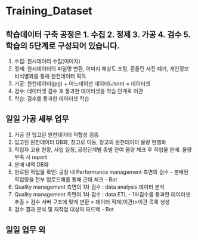 # Training_Dataset


## 학습데이터 구축 공정은 1. 수집 2. 정제 3. 가공 4. 검수 5. 학습의 5단계로 구성되어 있습니다.

1. 수집: 원시데이터 수집(이미지)
2. 정제: 원시데이터의 파일명 변환, 이미지 해상도 조정, 흔들린 사진 폐기, 개인정보 비식별화를 통해 원천데이터 획득
3. 가공: 원천데이터(jpg) + 어노테이션 데이터(Json) = 데이터셋
4. 검수: 데이터셋 검수 후 통과한 데이터셋을 학습 단계로 이관
5. 학습: 검수를 통과한 데이터셋 학습

## 일일 가공 세부 업무
1. 가공 전 입고된 원천데이터 적합성 검증
2. 입고된 원천데이터 DB화, 창고로 이동, 창고의 원천데이터 물량 현행화
3. 작업자 고용 현황, 사업 일정, 공정단계별 종별 잔여 물량 체크 후 작업물 분배. 물량 부족 시 report
4. 분배 내역 DB화
5. 완료된 작업물 확인: 공정 내 Performance management 측면의 검수 - 분배된 작업량을 전부 업로드해를 통해 근태 체크 - Bot
6. Quality management 측면의 1차 검수 : data analysis 데이터 분석
7. Quality management 측면의 1차 검수 : data ETL - 1차검수를 통과한 데이터셋 추출 > 검수 서버 구조에 맞게 변환 > 데이터 적재(이관)>이관 목록 생성
8. 검수 결과 분석 및 재작업 대상자 피드백 - Bot

## 일일 업무 외 

